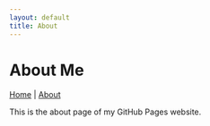 ```yaml
---
layout: default
title: About
---
```


# About Me

[Home](index.md) | [About](about.md)

This is the about page of my GitHub Pages website.